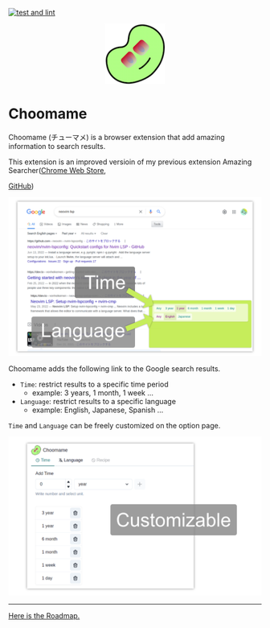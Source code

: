 [![test and lint](https://github.com/eetann/choomame/actions/workflows/github-actions.yaml/badge.svg)](https://github.com/eetann/choomame/actions/workflows/github-actions.yaml)

<p align="center">
  <img src="./public/icons/icon-128x128.png" height="120">
</p>

# Choomame
Choomame (チューマメ) is a browser extension that add amazing information to search results.

This extension is an improved versioin of my previous extension Amazing Searcher([Chrome Web Store](https://chrome.google.com/webstore/detail/amazing-searcher/poheekmlppakdboaalpmhfpbmnefeokj), 

[GitHub](https://github.com/eetann/amazing-searcher))

![Content Script](./docs/assets/content-script-1280x800.png)

Choomame adds the following link to the Google search results.

* `Time`: restrict results to a specific time period
  * example: 3 years, 1 month, 1 week ...
* `Language`: restrict results to a specific language
  * example: English, Japanese, Spanish ...

`Time` and `Language` can be freely customized on the option page.

![Option Page](./docs/assets/option-1280x800.png)

---
[Here is the Roadmap.](https://github.com/eetann/choomame/projects/1)

